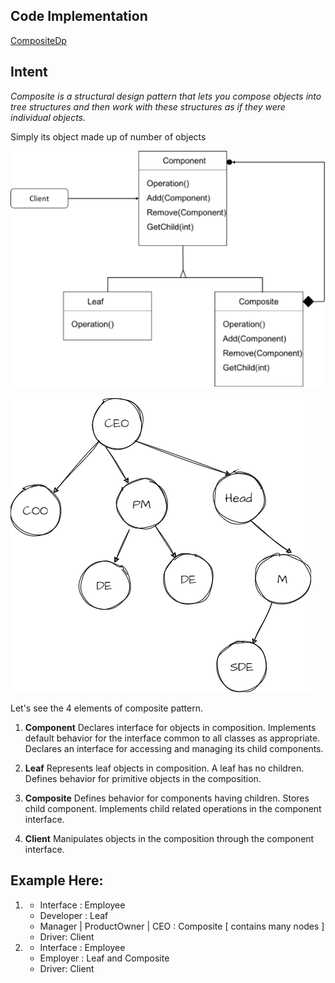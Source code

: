 ## Code Implementation
[CompositeDp](https://github.com/ashharr/Design-Patterns/tree/master/src/main/java/com/example/designpatterns/structural/composite)

Intent
------
*Composite is a structural design pattern that lets you compose objects into tree structures and
then work with these structures as if they were individual objects.*

Simply its object made up of number of objects

![composite.png](composite.png)

![composite_org.png](composite_org.png)

Let's see the 4 elements of composite pattern.

1) **Component**
   Declares interface for objects in composition.
   Implements default behavior for the interface common to all classes as appropriate.
   Declares an interface for accessing and managing its child components.

2) **Leaf**
   Represents leaf objects in composition. A leaf has no children.
   Defines behavior for primitive objects in the composition.

3) **Composite**
   Defines behavior for components having children.
   Stores child component.
   Implements child related operations in the component interface.

4) **Client**
   Manipulates objects in the composition through the component interface.

Example Here:
------------
1.
   - Interface : Employee
   - Developer : Leaf
   - Manager | ProductOwner | CEO : Composite [ contains many nodes ]
   - Driver: Client

2.
   - Interface : Employee
   - Employer : Leaf and Composite
   - Driver: Client

